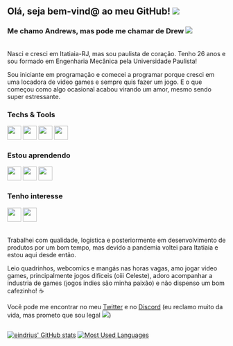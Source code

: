 ## Olá, seja bem-vind@ ao meu GitHub! <img src="https://cdn.betterttv.net/emote/5ada077451d4120ea3918426/1x.gif" /> 
### Me chamo Andrews, mas pode me chamar de Drew <img src="https://cdn.betterttv.net/emote/5eaa12a074046462f768344b/1x.gif" />

<!--
**eindrius/eindrius** is a ✨ _special_ ✨ repository because its `README.md` (this file) appears on your GitHub profile.

Here are some ideas to get you started:

- 🔭 I’m currently working on ...
- 🌱 I’m currently learning ...
- 👯 I’m looking to collaborate on ...
- 🤔 I’m looking for help with ...
- 💬 Ask me about ...
- 📫 How to reach me: ...
- 😄 Pronouns: ...
- ⚡ Fun fact: ...
-->


<br>Nasci e cresci em Itatiaia-RJ, mas sou paulista de coração. Tenho 26 anos e sou formado em Engenharia Mecânica pela Universidade Paulista!

Sou iniciante em programação e comecei a programar porque cresci em uma locadora de video games e sempre quis fazer um jogo. E o que começou como algo ocasional acabou virando um amor, mesmo sendo super estressante.</br> 

### Techs & Tools
<img src="https://cdn.jsdelivr.net/gh/devicons/devicon/icons/csharp/csharp-original.svg" width="32" height="32"/> <img src="https://cdn.jsdelivr.net/gh/devicons/devicon/icons/github/github-original.svg" width="32" height="32"/> <img src="https://cdn.jsdelivr.net/gh/devicons/devicon/icons/git/git-original.svg" width="32" height="32"/>
<img src="https://cdn.jsdelivr.net/gh/devicons/devicon/icons/dot-net/dot-net-original.svg" width="32" height="32"/>

### Estou aprendendo 
<img src="https://cdn.jsdelivr.net/gh/devicons/devicon/icons/mysql/mysql-plain.svg" width="32" height="32"/> <img src="https://cdn.jsdelivr.net/gh/devicons/devicon/icons/react/react-original.svg" width="32" height="32"/> <img src="https://cdn.jsdelivr.net/gh/devicons/devicon/icons/javascript/javascript-plain.svg" width="32" height="32"/>


### Tenho interesse
<img src="https://cdn.jsdelivr.net/gh/devicons/devicon/icons/python/python-original.svg" width="32" height="32"/> <img src="https://cdn.jsdelivr.net/gh/devicons/devicon/icons/unity/unity-original.svg" width="32" height="32"/>



<br> Trabalhei com qualidade, logistica e posteriormente em desenvolvimento de produtos por um bom tempo, mas devido a pandemia voltei para Itatiaia e estou aqui desde então.

Leio quadrinhos, webcomics e mangás nas horas vagas, amo jogar video games, principalmente jogos dificeis (oiii Celeste), adoro acompanhar a industria de games (jogos indies são minha paixão) e não dispenso um bom cafezinho! :coffee:


Você pode me encontrar no meu [Twitter](https://twitter.com/eindreus) e no [Discord](https://discordapp.com/users/212966707516407810) (eu reclamo muito da vida, mas prometo que sou legal <img src="https://cdn.betterttv.net/emote/5a16ee718c22a247ead62d4a/1x" />)</br>

## 
[![eindrius' GitHub stats](https://github-readme-stats.vercel.app/api?username=eindrius&show_icons=true&title_color=A40000&icon_color=D3B200&text_color=939393&bg_color=FFFFFF&border_color=D3B200&border_radius=30)](https://github.com/eindrius/github-readme-stats&count_private=true) [![Most Used Languages](https://github-readme-stats.vercel.app/api/top-langs/?username=eindrius&layout=compact&title_color=A40000&icon_color=D3B200&text_color=939393&bg_color=FFFFFF&border_color=D3B200&border_radius=30&card_width=250)](https://github.com/eindrius/github-readme-stats&count_private=true)

